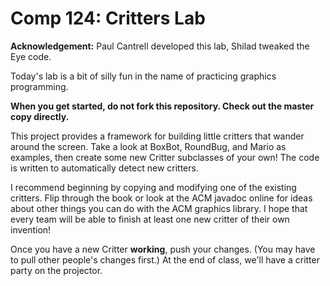 Comp 124: Critters Lab
====

**Acknowledgement:** Paul Cantrell developed this lab, Shilad tweaked the Eye code.

Today's lab is a bit of silly fun in the name of practicing graphics programming.

**When you get started, do not fork this repository. Check out the master copy directly.**

This project provides a framework for building little critters that wander around the screen.
Take a look at BoxBot, RoundBug, and Mario as examples, then create some new Critter subclasses of your own!
The code is written to automatically detect new critters.

I recommend beginning by copying and modifying one of the existing critters.
Flip through the book or look at the ACM javadoc online for ideas about other things you can do with the ACM graphics library.
I hope that every team will be able to finish at least one new critter of their own invention!

Once you have a new Critter **working**, push your changes.
(You may have to pull other people's changes first.)
At the end of class, we'll have a critter party on the projector.

